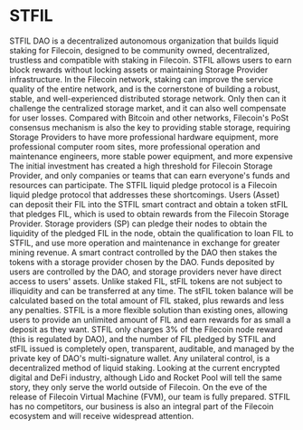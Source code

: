 # STFIL
STFIL DAO is a decentralized autonomous organization that builds liquid staking for Filecoin, designed to be community owned, decentralized, trustless and compatible with staking in Filecoin. STFIL allows users to earn block rewards without locking assets or maintaining Storage Provider infrastructure.
In the Filecoin network, staking can improve the service quality of the entire network, and is the cornerstone of building a robust, stable, and well-experienced distributed storage network. Only then can it challenge the centralized storage market, and it can also well compensate for user losses. Compared with Bitcoin and other networks, Filecoin's PoSt consensus mechanism is also the key to providing stable storage, requiring Storage Providers to have more professional hardware equipment, more professional computer room sites, more professional operation and maintenance engineers, more stable power equipment, and more expensive The initial investment has created a high threshold for Filecoin Storage Provider, and only companies or teams that can earn everyone's funds and resources can participate.
The STFIL liquid pledge protocol is a Filecoin liquid pledge protocol that addresses these shortcomings. Users (Asset) can deposit their FIL into the STFIL smart contract and obtain a token stFIL that pledges FIL, which is used to obtain rewards from the Filecoin Storage Provider. Storage providers (SP) can pledge their nodes to obtain the liquidity of the pledged FIL in the node, obtain the qualification to loan FIL to STFIL, and use more operation and maintenance in exchange for greater mining revenue. A smart contract controlled by the DAO then stakes the tokens with a storage provider chosen by the DAO. Funds deposited by users are controlled by the DAO, and storage providers never have direct access to users' assets.
Unlike staked FIL, stFIL tokens are not subject to illiquidity and can be transferred at any time. The stFIL token balance will be calculated based on the total amount of FIL staked, plus rewards and less any penalties.
STFIL is a more flexible solution than existing ones, allowing users to provide an unlimited amount of FIL and earn rewards for as small a deposit as they want. STFIL only charges 3% of the Filecoin node reward (this is regulated by DAO), and the number of FIL pledged by STFIL and stFIL issued is completely open, transparent, auditable, and managed by the private key of DAO's multi-signature wallet. Any unilateral control, is a decentralized method of liquid staking.
Looking at the current encrypted digital and DeFi industry, although Lido and Rocket Pool will tell the same story, they only serve the world outside of Filecoin. On the eve of the release of Filecoin Virtual Machine (FVM), our team is fully prepared. STFIL has no competitors, our business is also an integral part of the Filecoin ecosystem and will receive widespread attention.
